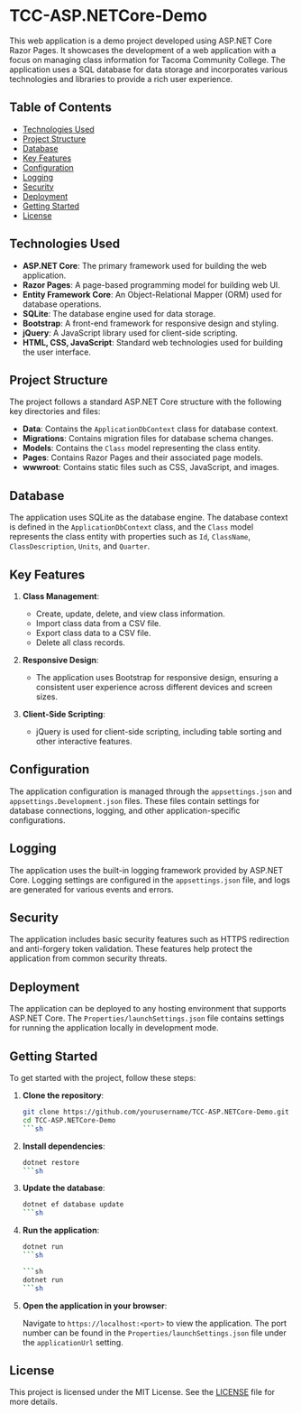 # TCC-ASP.NETCore-Demo

This web application is a demo project developed using ASP.NET Core Razor Pages. It showcases the development of a web application with a focus on managing class information for Tacoma Community College. The application uses a SQL database for data storage and incorporates various technologies and libraries to provide a rich user experience.

## Table of Contents

- [Technologies Used](#technologies-used)
- [Project Structure](#project-structure)
- [Database](#database)
- [Key Features](#key-features)
- [Configuration](#configuration)
- [Logging](#logging)
- [Security](#security)
- [Deployment](#deployment)
- [Getting Started](#getting-started)
- [License](#license)

## Technologies Used

- **ASP.NET Core**: The primary framework used for building the web application.
- **Razor Pages**: A page-based programming model for building web UI.
- **Entity Framework Core**: An Object-Relational Mapper (ORM) used for database operations.
- **SQLite**: The database engine used for data storage.
- **Bootstrap**: A front-end framework for responsive design and styling.
- **jQuery**: A JavaScript library used for client-side scripting.
- **HTML, CSS, JavaScript**: Standard web technologies used for building the user interface.

## Project Structure

The project follows a standard ASP.NET Core structure with the following key directories and files:

- **Data**: Contains the `ApplicationDbContext` class for database context.
- **Migrations**: Contains migration files for database schema changes.
- **Models**: Contains the `Class` model representing the class entity.
- **Pages**: Contains Razor Pages and their associated page models.
- **wwwroot**: Contains static files such as CSS, JavaScript, and images.

## Database

The application uses SQLite as the database engine. The database context is defined in the `ApplicationDbContext` class, and the `Class` model represents the class entity with properties such as `Id`, `ClassName`, `ClassDescription`, `Units`, and `Quarter`.

## Key Features

1. **Class Management**:
   - Create, update, delete, and view class information.
   - Import class data from a CSV file.
   - Export class data to a CSV file.
   - Delete all class records.

2. **Responsive Design**:
   - The application uses Bootstrap for responsive design, ensuring a consistent user experience across different devices and screen sizes.

3. **Client-Side Scripting**:
   - jQuery is used for client-side scripting, including table sorting and other interactive features.

## Configuration

The application configuration is managed through the `appsettings.json` and `appsettings.Development.json` files. These files contain settings for database connections, logging, and other application-specific configurations.

## Logging

The application uses the built-in logging framework provided by ASP.NET Core. Logging settings are configured in the `appsettings.json` file, and logs are generated for various events and errors.

## Security

The application includes basic security features such as HTTPS redirection and anti-forgery token validation. These features help protect the application from common security threats.

## Deployment

The application can be deployed to any hosting environment that supports ASP.NET Core. The `Properties/launchSettings.json` file contains settings for running the application locally in development mode.

## Getting Started

To get started with the project, follow these steps:

1. **Clone the repository**:

   ```sh
   git clone https://github.com/yourusername/TCC-ASP.NETCore-Demo.git
   cd TCC-ASP.NETCore-Demo
   ```sh

2. **Install dependencies**:

   ```sh
   dotnet restore
   ```sh

3. **Update the database**:

   ```sh
   dotnet ef database update
   ```sh

4. **Run the application**:

   ```sh
   dotnet run
   ```sh

   ```sh
   dotnet run
   ```sh

5. **Open the application in your browser**:

   Navigate to `https://localhost:<port>` to view the application. The port number can be found in the `Properties/launchSettings.json` file under the `applicationUrl` setting.

## License

This project is licensed under the MIT License. See the [LICENSE](LICENSE) file for more details.
